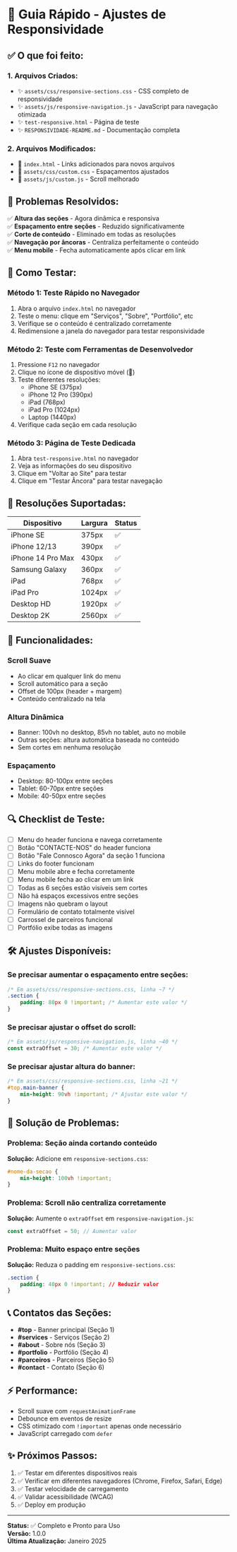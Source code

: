 # 🚀 Guia Rápido - Ajustes de Responsividade

## ✅ O que foi feito:

### 1. **Arquivos Criados:**
- ✨ `assets/css/responsive-sections.css` - CSS completo de responsividade
- ✨ `assets/js/responsive-navigation.js` - JavaScript para navegação otimizada
- ✨ `test-responsive.html` - Página de teste
- ✨ `RESPONSIVIDADE-README.md` - Documentação completa

### 2. **Arquivos Modificados:**
- 🔧 `index.html` - Links adicionados para novos arquivos
- 🔧 `assets/css/custom.css` - Espaçamentos ajustados
- 🔧 `assets/js/custom.js` - Scroll melhorado

## 🎯 Problemas Resolvidos:

✅ **Altura das seções** - Agora dinâmica e responsiva  
✅ **Espaçamento entre seções** - Reduzido significativamente  
✅ **Corte de conteúdo** - Eliminado em todas as resoluções  
✅ **Navegação por âncoras** - Centraliza perfeitamente o conteúdo  
✅ **Menu mobile** - Fecha automaticamente após clicar em link  

## 🧪 Como Testar:

### **Método 1: Teste Rápido no Navegador**
1. Abra o arquivo `index.html` no navegador
2. Teste o menu: clique em "Serviços", "Sobre", "Portfólio", etc
3. Verifique se o conteúdo é centralizado corretamente
4. Redimensione a janela do navegador para testar responsividade

### **Método 2: Teste com Ferramentas de Desenvolvedor**
1. Pressione `F12` no navegador
2. Clique no ícone de dispositivo móvel (📱)
3. Teste diferentes resoluções:
   - iPhone SE (375px)
   - iPhone 12 Pro (390px)
   - iPad (768px)
   - iPad Pro (1024px)
   - Laptop (1440px)
4. Verifique cada seção em cada resolução

### **Método 3: Página de Teste Dedicada**
1. Abra `test-responsive.html` no navegador
2. Veja as informações do seu dispositivo
3. Clique em "Voltar ao Site" para testar
4. Clique em "Testar Âncora" para testar navegação

## 📱 Resoluções Suportadas:

| Dispositivo | Largura | Status |
|-------------|---------|--------|
| iPhone SE | 375px | ✅ |
| iPhone 12/13 | 390px | ✅ |
| iPhone 14 Pro Max | 430px | ✅ |
| Samsung Galaxy | 360px | ✅ |
| iPad | 768px | ✅ |
| iPad Pro | 1024px | ✅ |
| Desktop HD | 1920px | ✅ |
| Desktop 2K | 2560px | ✅ |

## 🎨 Funcionalidades:

### **Scroll Suave**
- Ao clicar em qualquer link do menu
- Scroll automático para a seção
- Offset de 100px (header + margem)
- Conteúdo centralizado na tela

### **Altura Dinâmica**
- Banner: 100vh no desktop, 85vh no tablet, auto no mobile
- Outras seções: altura automática baseada no conteúdo
- Sem cortes em nenhuma resolução

### **Espaçamento**
- Desktop: 80-100px entre seções
- Tablet: 60-70px entre seções
- Mobile: 40-50px entre seções

## 🔍 Checklist de Teste:

- [ ] Menu do header funciona e navega corretamente
- [ ] Botão "CONTACTE-NOS" do header funciona
- [ ] Botão "Fale Connosco Agora" da seção 1 funciona
- [ ] Links do footer funcionam
- [ ] Menu mobile abre e fecha corretamente
- [ ] Menu mobile fecha ao clicar em um link
- [ ] Todas as 6 seções estão visíveis sem cortes
- [ ] Não há espaços excessivos entre seções
- [ ] Imagens não quebram o layout
- [ ] Formulário de contato totalmente visível
- [ ] Carrossel de parceiros funcional
- [ ] Portfólio exibe todas as imagens

## 🛠️ Ajustes Disponíveis:

### **Se precisar aumentar o espaçamento entre seções:**
```css
/* Em assets/css/responsive-sections.css, linha ~7 */
.section {
    padding: 80px 0 !important; /* Aumentar este valor */
}
```

### **Se precisar ajustar o offset do scroll:**
```javascript
/* Em assets/js/responsive-navigation.js, linha ~40 */
const extraOffset = 30; /* Aumentar este valor */
```

### **Se precisar ajustar altura do banner:**
```css
/* Em assets/css/responsive-sections.css, linha ~21 */
#top.main-banner {
    min-height: 90vh !important; /* Ajustar este valor */
}
```

## 🚨 Solução de Problemas:

### **Problema: Seção ainda cortando conteúdo**
**Solução:** Adicione em `responsive-sections.css`:
```css
#nome-da-secao {
    min-height: 100vh !important;
}
```

### **Problema: Scroll não centraliza corretamente**
**Solução:** Aumente o `extraOffset` em `responsive-navigation.js`:
```javascript
const extraOffset = 50; // Aumentar valor
```

### **Problema: Muito espaço entre seções**
**Solução:** Reduza o padding em `responsive-sections.css`:
```css
.section {
    padding: 40px 0 !important; // Reduzir valor
}
```

## 📞 Contatos das Seções:

- **#top** - Banner principal (Seção 1)
- **#services** - Serviços (Seção 2)
- **#about** - Sobre nós (Seção 3)
- **#portfolio** - Portfólio (Seção 4)
- **#parceiros** - Parceiros (Seção 5)
- **#contact** - Contato (Seção 6)

## ⚡ Performance:

- Scroll suave com `requestAnimationFrame`
- Debounce em eventos de resize
- CSS otimizado com `!important` apenas onde necessário
- JavaScript carregado com `defer`

## ✨ Próximos Passos:

1. ✅ Testar em diferentes dispositivos reais
2. ✅ Verificar em diferentes navegadores (Chrome, Firefox, Safari, Edge)
3. ✅ Testar velocidade de carregamento
4. ✅ Validar acessibilidade (WCAG)
5. ✅ Deploy em produção

---

**Status:** ✅ Completo e Pronto para Uso  
**Versão:** 1.0.0  
**Última Atualização:** Janeiro 2025
